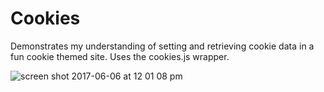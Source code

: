 # Cookies

Demonstrates my understanding of setting and retrieving cookie data in a fun cookie themed site. Uses the cookies.js wrapper.

![screen shot 2017-06-06 at 12 01 08 pm](https://user-images.githubusercontent.com/26287155/26839066-f19ff39c-4aaf-11e7-8dbb-0771b17e2e3e.png)
